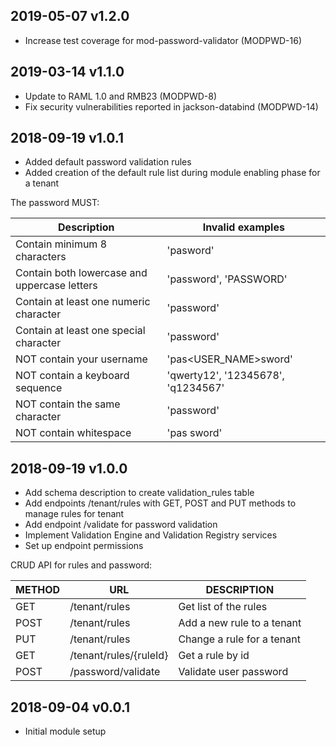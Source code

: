 ## 2019-05-07 v1.2.0
 * Increase test coverage for mod-password-validator (MODPWD-16)

## 2019-03-14 v1.1.0
 * Update to RAML 1.0 and RMB23 (MODPWD-8)
 * Fix security vulnerabilities reported in jackson-databind (MODPWD-14)
 
 ## 2018-09-19 v1.0.1
 * Added default password validation rules
 * Added creation of the default rule list during module enabling phase for a tenant

 The password MUST:

|    Description                                 |  Invalid examples                 |
|------------------------------------------------|-----------------------------------|
| Contain minimum 8 characters                   | 'pasword'                         |
| Contain both lowercase and uppercase letters   | 'password', 'PASSWORD'            |
| Contain at least one numeric character         | 'password'                        |
| Contain at least one special character         | 'password'                        |
| NOT contain your username                      | 'pas<USER_NAME>sword'             |
| NOT contain a keyboard sequence                | 'qwerty12', '12345678', 'q1234567'|
| NOT contain the same character                 | 'password'                        |
| NOT contain whitespace                         | 'pas sword'                       |
## 2018-09-19 v1.0.0
 * Add schema description to create validation_rules table
 * Add endpoints /tenant/rules with GET, POST and PUT methods to manage rules for tenant
 * Add endpoint /validate for password validation
 * Implement Validation Engine and Validation Registry services
 * Set up endpoint permissions

 CRUD API for rules and password:

 | METHOD |             URL               | DESCRIPTION                                        |
 |--------|-------------------------------|----------------------------------------------------|
 | GET    | /tenant/rules                 | Get list of the rules                              |
 | POST   | /tenant/rules                 | Add a new rule to a tenant                         |
 | PUT    | /tenant/rules                 | Change a rule for a tenant                         |
 | GET    | /tenant/rules/{ruleId}        | Get a rule by id                                   |
 | POST   | /password/validate            | Validate user password                             |

## 2018-09-04 v0.0.1
 * Initial module setup
